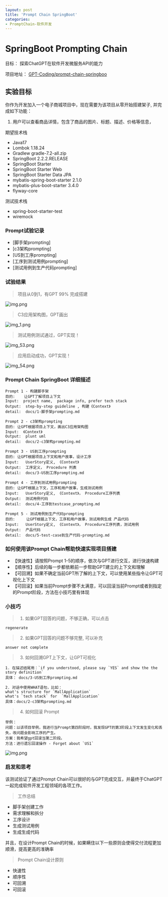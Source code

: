 ```yaml
---
layout: post
title: 'Prompt Chain SpringBoot'
categories:
- PromptChain-软件开发
---
```


# SpringBoot Prompting Chain

目标： 探索ChatGPT在软件开发微服务API的能力

项目地址： [GPT-Coding/prompt-chain-springboo](https://github.com/GPT-Coding/prompt-chain-springboot)

## 实验目标

你作为开发加入一个电子商城项目中，现在需要为该项目从零开始搭建架子, 并完成如下功能：

1. 用户可以查看商品详情，包含了商品的图片、标题、描述、价格等信息，

期望技术栈

* Java17
* Lombok 1.18.24
* Gradlew gradle-7.2-all.zip
* SpringBoot 2.2.2.RELEASE
* SpringBoot Starter
* SpringBoot Starter Web
* SpringBoot Starter Data JPA
* mybatis-spring-boot-starter 2.1.0
* mybatis-plus-boot-starter 3.4.0
* flyway-core

测试技术栈

* spring-boot-starter-test
* wiremock

### Prompt试验记录

* [脚手架prompting]
* [c3架构prompting]
* [US到工序prompting]
* [工序到测试用例prompting]
* [测试用例到生产代码prompting]

### 试验结果

> 项目从0到1，有GPT 99% 完成搭建

![img.png](https://blog-1259114324.cos.ap-chengdu.myqcloud.com/gpt-prompt-chain-springboot/1.png)

> C3应用架构图，GPT画出

![img_1.png](https://blog-1259114324.cos.ap-chengdu.myqcloud.com/gpt-prompt-chain-springboot/2.png)

> 测试用例测试通过，GPT实现！

![img_53.png](https://blog-1259114324.cos.ap-chengdu.myqcloud.com/gpt-prompt-chain-springboot/3.png)

> 应用启动成功，GPT实现！

![img_54.png](https://blog-1259114324.cos.ap-chengdu.myqcloud.com/gpt-prompt-chain-springboot/4.png)

### Prompt Chain SpringBoot 详细描述

```text
Prompt 1 - 构建脚手架
目的:    让GPT了解项目上下文
Input:  project name,  package info, prefer tech stack
Output:  step-by-step guideline , 构建《Context》
detail:  docs/1-脚手架prompting.md
```

```text
Prompt 2 - c3架构prompting
目的: 让GPT根据项目上下文，画出C3应用架构图
Input:  《Context》
Output:  plunt uml
detail:  docs/2-c3架构prompting.md
```

```text
Prompt 3 - US到工序prompting
目的: 让GPT根据项目上下文和用户故事，设计工序
Input:   UserStory定义, 《Context》
Output:  工序定义， Procedure 列表
detail:  docs/3-US到工序prompting.md
```

```text
Prompt 4 - 工序到测试用例prompting
目的: 让GPT根据上下文，工序和用户故事，生成测试用例
Input:   UserStory定义, 《Context》， Procedure工序列表
Output:  测试用例代码
detail:  docs/4-工序到testcase_prompting.md
```

```text
Prompt 5 - 测试用例到生产代码prompting
目的:     让GPT根据上下文，工序和用户故事，测试用例生成 产品代码
Input:   UserStory定义, 《Context》， Procedure工序列表，测试用例
Output:  产品代码
detail:  docs/5-test-case到生产代码-prompting.md
```

### 如何使用该Prompt Chain帮助快速实现项目搭建

* 【快速性】请按照Prompt 1-5的顺序，依次与GPT进行交互，进行快速构建
* 【顺序性】后续的每一步都依赖前一步帮助GPT建立的上下文和理解
* 【可回溯】如果不确定当前GPT所了解的上下文，可以使用某些指令让GPT可视化上下文
* 【可回滚】如果当前Prompt步骤不太满意，可以回滚当前Prompt或者到指定的Prompt阶段，方法在小技巧里有体现

### 小技巧

> 1. 如果GPT回答的问题，不够正确，可以点击

```text
regenerate
```

> 2. 如果GPT回答的问题不够完整, 可以补充

```text
answer not complete
```

> 3. 如何回溯GPT上下文，让GPT可视化

```text
1. 在描述结尾用：`if you understood, please say `YES` and show the the story definition`   
具体： docs/3-US到工序prompting.md

2. 对话中使用WHAT语句，比如： 
what's structure for `MallApplication`
what's `tech stack` for  `MallApplication`
具体：docs/2-c3架构prompting.md
```

> 4. 如何回滚 Prompt

```text
举例： 
问题：以该项目举例，我进行当Prompt第四阶段时，我发现GPT的第3阶段上下文发生变化和丢失，改问题会影响工序的产生。
方案：我希望gpt回滚当第二阶段。
方法：进行遗忘回滚操作 - Forget about `US1`
```

![img.png](https://blog-1259114324.cos.ap-chengdu.myqcloud.com/gpt-prompt-chain-springboot/5.png)

### 启发和思考

该测试验证了通过Prompt Chain可以很好的与GPT完成交互，并最终于ChatGPT一起完成软件开发工程领域的各项工作。
> 工作总结
* 脚手架创建工作
* 需求理解和拆分
* 工序设计
* 生成测试用例
* 生成生成代码

并且，在设计Prompt Chain的时候，如果瞒住以下一些原则会使得交付流程更加顺滑，提高更高的准确率
> Prompt Chain设计原则
* 快速性
* 顺序性
* 可回溯
* 可回滚
